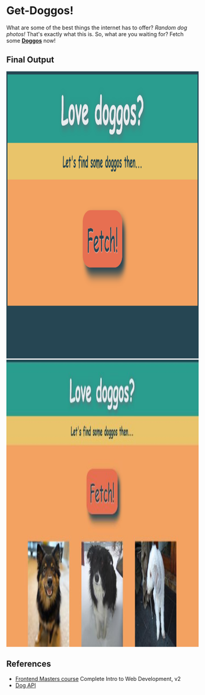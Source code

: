 # Get-Doggos!

What are some of the best things the internet has to offer? *Random dog photos!* That's exactly what this is.
So, what are you waiting for? 
Fetch some **[Doggos](https://nabin47.github.io/100-days-of-code/get-doggos/index.html)** now!

## Final Output
<img src="./img/before-fetch.jpg" alt="Landing page" width="1462px" height="751px"/>
<img src="./img/after-fetch.jpg" alt="Adorable doggos" width="1462px" height="751px"/>

## References
- [Frontend Masters course](https://frontendmasters.com/courses/web-development-v2/) Complete Intro to Web Development, v2
- [Dog API](https://dog.ceo/dog-api/documentation/breed)
